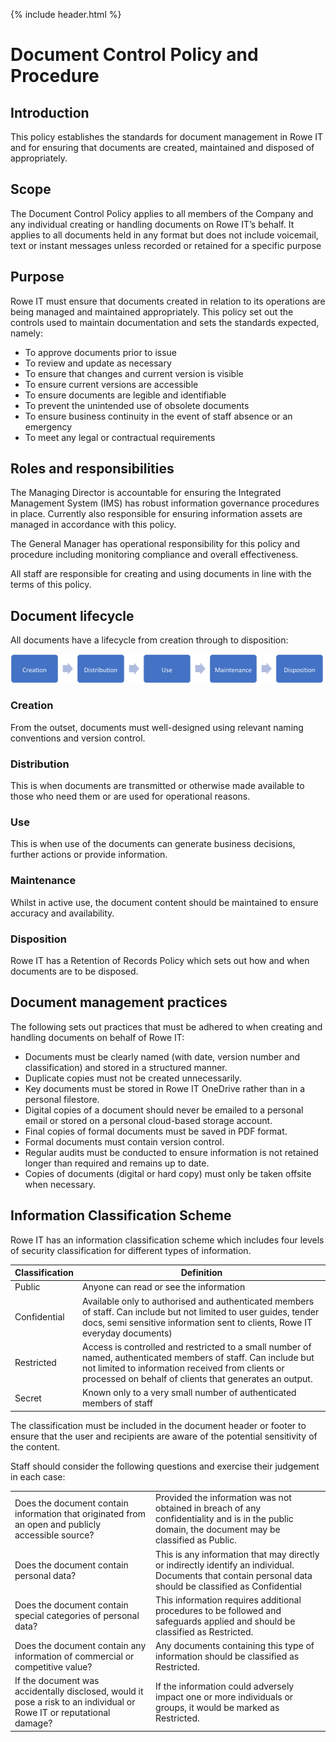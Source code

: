 {% include header.html %}

# Document Control Policy and Procedure

## Introduction

This policy establishes the standards for document management in Rowe IT and for ensuring that documents are created, maintained and disposed of appropriately. 

## Scope 

The Document Control Policy applies to all members of the Company and any individual creating or handling documents on Rowe IT’s behalf. It applies to all documents held in any format but does not include voicemail, text or instant messages unless recorded or retained for a specific purpose 

## Purpose

Rowe IT must ensure that documents created in relation to its operations are being managed and maintained appropriately. This policy set out the controls used to maintain documentation and sets the standards expected, namely: 

- To approve documents prior to issue 
- To review and update as necessary 
- To ensure that changes and current version is visible 
- To ensure current versions are accessible 
- To ensure documents are legible and identifiable 
- To prevent the unintended use of obsolete documents 
- To ensure business continuity in the event of staff absence or an emergency 
- To meet any legal or contractual requirements 

## Roles and responsibilities 

The Managing Director is accountable for ensuring the Integrated Management System (IMS) has robust information governance procedures in place. Currently also responsible for ensuring information assets are managed in accordance with this policy. 

The General Manager has operational responsibility for this policy and procedure including monitoring compliance and overall effectiveness. 

All staff are responsible for creating and using documents in line with the terms of this policy. 

## Document lifecycle 

All documents have a lifecycle from creation through to disposition: 

![document lifecycle](images/document-lifecycle.png)

### Creation 

From the outset, documents must well-designed using relevant naming conventions and version control.  

### Distribution 

This is when documents are transmitted or otherwise made available to those who need them or are used for operational reasons. 

### Use

This is when use of the documents can generate business decisions, further actions or provide information. 

### Maintenance

Whilst in active use, the document content should be maintained to ensure accuracy and availability. 

### Disposition 

Rowe IT has a Retention of Records Policy which sets out how and when documents are to be disposed. 

## Document management practices 

The following sets out practices that must be adhered to when creating and handling documents on behalf of Rowe IT: 

- Documents must be clearly named (with date, version number and classification) and stored in a structured manner. 
- Duplicate copies must not be created unnecessarily. 
- Key documents must be stored in Rowe IT OneDrive rather than in a personal filestore. 
- Digital copies of a document should never be emailed to a personal email or stored on a personal cloud-based storage account. 
- Final copies of formal documents must be saved in PDF format. 
- Formal documents must contain version control. 
- Regular audits must be conducted to ensure information is not retained longer than required and remains up to date. 
- Copies of documents (digital or hard copy) must only be taken offsite when necessary. 

## Information Classification Scheme 

Rowe IT has an information classification scheme which includes four levels of security classification for different types of information.  

| Classification | Definition                                                   |
| -------------- | ------------------------------------------------------------ |
| Public         | Anyone  can read or see the information                      |
| Confidential   | Available  only to authorised and authenticated members of staff. Can include but not limited to user guides,  tender docs, semi sensitive information sent to clients, Rowe IT everyday  documents) |
| Restricted     | Access is controlled and restricted to a small number of  named, authenticated members of staff.   Can include but not limited to information received from clients or  processed on behalf of clients that generates an output. |
| Secret         | Known only to a very small number of authenticated  members of staff |

The classification must be included in the document header or footer to ensure that the user and recipients are aware of the potential sensitivity of the content. 

Staff should consider the following questions and exercise their judgement in each case: 

|                                                              |                                                              |
| ------------------------------------------------------------ | ------------------------------------------------------------ |
| Does  the document contain information that originated from an open and publicly  accessible source? | Provided  the information was not obtained in breach of any confidentiality and is in  the public domain, the document may be classified as Public. |
| Does the  document contain personal data?                    | This  is any information that may directly or indirectly identify an  individual.   Documents  that contain personal data should be classified as Confidential |
| Does  the document contain special categories of personal data? | This information requires  additional procedures to be followed and safeguards   applied  and should be classified as Restricted. |
| Does the document  contain any information of commercial or competitive value? | Any  documents containing this type of information should be classified as  Restricted. |
| If the document was  accidentally disclosed, would it pose a risk to an individual or Rowe IT or  reputational damage? | If the  information could adversely impact one or more individuals or groups, it  would be marked as Restricted. |
